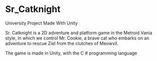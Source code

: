 # Sr_Catknight
 University Project Made With Unity
 
Sr. Catknight is a 2D adventure and platform game in the Metroid Vania style,
in which we control Mr. Cookie, a brave cat who embarks on an adventure to
rescue Ziel from the clutches of Meowvil.

 The game is made in Unity, with the C # programming language
